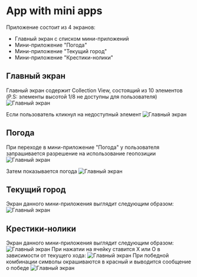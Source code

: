 # App with mini apps

Приложение состоит из 4 экранов:

- Главный экран с списком мини-приложений
- Мини-приложение "Погода"
- Мини-приложение "Текущий город"
- Мини-приложение "Крестики-нолики"

## Главный экран

Главный экран содержит Collection View, состоящий из 10 элементов (P.S: элементы высотой 1/8 не доступны для пользователя)
![Главный экран](images/1.png)

Если пользователь кликнул на недоступный элемент
![Главный экран](images/2.png)

## Погода

При переходе в мини-приложение "Погода" у пользователя запрашивается разрешение на использование геопозиции
![Главный экран](images/3.png)

Затем показывается погода
![Главный экран](images/4.png)

## Текущий город

Экран данного мини-приложения выглядит следующим образом:
![Главный экран](images/5.png)

## Крестики-нолики

Экран данного мини-приложения выглядит следующим образом:
![Главный экран](images/6.png)
При нажатии на ячейку ставится Х или О в зависимости от текущего хода:
![Главный экран](images/7.png)
При победной комбинации символы окрашиваются в красный и выводится сообщение о победе
![Главный экран](images/8.png)
